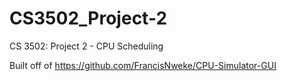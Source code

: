 # CS3502_Project-2
CS 3502: Project 2 - CPU Scheduling

Built off of https://github.com/FrancisNweke/CPU-Simulator-GUI
